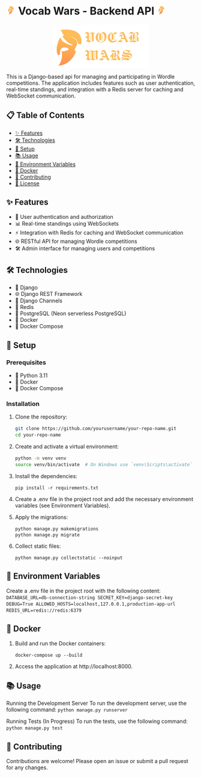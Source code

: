 # <img width=25 height=25 src="images/logo-icon.png" alt="Project Logo" /> Vocab Wars - Backend API <img width=25 height=25 src="images/logo-icon.png" alt="Project Logo" />

<div style="text-align: center;">
  <img src="images/logo.png" alt="Vocab Wars Logo" style="display: block; margin: 0 auto; width: 256px; height: auto;" />
</div>


This is a Django-based api for managing and participating in Wordle competitions. The application includes features such as user authentication, real-time standings, and integration with a Redis server for caching and WebSocket communication.

## 📋 Table of Contents

- [✨ Features](#-features)
- [🛠 Technologies](#-technologies)
- [🚀 Setup](#-setup)
- [📚 Usage](#-usage)
- [🔧 Environment Variables](#-environment-variables)
- [🐳 Docker](#-docker)
- [🤝 Contributing](#-contributing)
- [📜 License](#-license)

## ✨ Features

- 🔐 User authentication and authorization
- 📊 Real-time standings using WebSockets
- ⚡ Integration with Redis for caching and WebSocket communication
- 🌐 RESTful API for managing Wordle competitions
- 🛠 Admin interface for managing users and competitions

## 🛠 Technologies

- 🐍 Django
- 🌐 Django REST Framework
- 🔌 Django Channels
- 🐘 Redis
- 🐘 PostgreSQL (Neon serverless PostgreSQL)
- 🐳 Docker
- 🐳 Docker Compose

## 🚀 Setup

### Prerequisites

- 🐍 Python 3.11
- 🐳 Docker
- 🐳 Docker Compose

### Installation

1. Clone the repository:

   ```sh
   git clone https://github.com/yourusername/your-repo-name.git
   cd your-repo-name
   ```

2. Create and activate a virtual environment:
    ```sh
    python -m venv venv
    source venv/bin/activate  # On Windows use `venv\Scripts\activate`
    ```

3. Install the dependencies:
    ```
    pip install -r requirements.txt
    ```
4. Create a .env file in the project root and add the necessary environment variables (see Environment Variables).

5. Apply the migrations:
    ```
    python manage.py makemigrations
    python manage.py migrate
    ```
6. Collect static files:
    ```
    python manage.py collectstatic --noinput
    ```

## 🔧 Environment Variables
Create a .env file in the project root with the following content:
    ```
    DATABASE_URL=db-connection-string
    SECRET_KEY=django-secret-key
    DEBUG=True
    ALLOWED_HOSTS=localhost,127.0.0.1,production-app-url
    REDIS_URL=redis://redis:6379
    ```

## 🐳 Docker
1. Build and run the Docker containers:
    ```
    docker-compose up --build
    ```
2. Access the application at http://localhost:8000.

## 📚 Usage
Running the Development Server
To run the development server, use the following command:
    ```
    python manage.py runserver
    ```

Running Tests (In Progress)
To run the tests, use the following command:
    ```
    python manage.py test
    ```

## 🤝 Contributing
Contributions are welcome! Please open an issue or submit a pull request for any changes.


